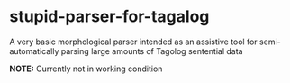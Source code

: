 # stupid-parser-for-tagalog
A very basic morphological parser intended as an assistive tool for semi-automatically parsing large amounts of Tagolog sentential data

**NOTE:** Currently not in working condition
